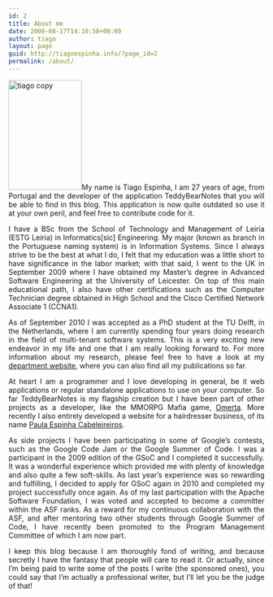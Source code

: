 ```yaml
---
id: 2
title: About me
date: 2008-08-17T14:10:58+00:00
author: tiago
layout: page
guid: http://tiagoespinha.info/?page_id=2
permalink: /about/
---
```

<p style="text-align: justify;">
  <a href="http://www.tiagoespinha.net/wp-content/uploads/2008/08/tiago-copy.jpg" rel="lightbox[2]" title="About me"><img class="wp-image-578 alignleft" src="http://www.tiagoespinha.net/wp-content/uploads/2008/08/tiago-copy.jpg" alt="tiago copy" width="144" height="216" /></a>My name is Tiago Espinha, I am 27 years of age, from Portugal and the developer of the application TeddyBearNotes that you will be able to find in this blog. This application is now quite outdated so use it at your own peril, and feel free to contribute code for it.
</p>

<p style="text-align: justify;">
  I have a BSc from the School of Technology and Management of Leiria (ESTG Leiria) in Informatics[sic] Engineering. My major (known as branch in the Portuguese naming system) is in Information Systems. Since I always strive to be the best at what I do, I felt that my education was a little short to have significance in the labor market; with that said, I went to the UK in September 2009 where I have obtained my Master&#8217;s degree in Advanced Software Engineering at the University of Leicester. On top of this main educational path, I also have other certifications such as the Computer Technician degree obtained in High School and the Cisco Certified Network Associate 1 (CCNA1).
</p>

<p style="text-align: justify;">
  As of September 2010 I was accepted as a PhD student at the TU Delft, in the Netherlands, where I am currently spending four years doing research in the field of multi-tenant software systems. This is a very exciting new endeavor in my life and one that I am really looking forward to. For more information about my research, please feel free to have a look at my <a href="http://www.st.ewi.tudelft.nl/~tiago">department website</a>, where you can also find all my publications so far.
</p>

<p style="text-align: justify;">
  At heart I am a programmer and I love developing in general, be it web applications or regular standalone applications to use on your computer. So far TeddyBearNotes is my flagship creation but I have been part of other projects as a developer, like the MMORPG Mafia game, <a href="http://www.barafranca.com/" target="_blank">Omerta</a>. More recently I also entirely developed a website for a hairdresser business, of its name <a href="http://www.paulaespinha.com" target="_blank">Paula Espinha Cabeleireiros</a>.
</p>

<p style="text-align: justify;">
  As side projects I have been participating in some of Google&#8217;s contests, such as the Google Code Jam or the Google Summer of Code. I was a participant in the 2009 edition of the GSoC and I completed it successfully. It was a wonderful experience which provided me with plenty of knowledge and also quite a few soft-skills. As last year&#8217;s experience was so rewarding and fulfilling, I decided to apply for GSoC again in 2010 and completed my project successfully once again. As of my last participation with the Apache Software Foundation, I was voted and accepted to become a committer within the ASF ranks. As a reward for my continuous collaboration with the ASF, and after mentoring two other students through Google Summer of Code, I have recently been promoted to the Program Management Committee of which I am now part.
</p>

<p style="text-align: justify;">
  I keep this blog because I am thoroughly fond of writing, and because secretly I have the fantasy that people will care to read it. Or actually, since I&#8217;m being paid to write some of the posts I write (the sponsored ones), you could say that I&#8217;m actually a professional writer, but I&#8217;ll let you be the judge of that!
</p>

